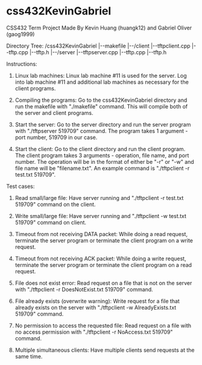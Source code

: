# css432KevinGabriel
CSS432 Term Project Made By Kevin Huang (huangk12) and Gabriel Oliver (gaog1999)

Directory Tree:
/css432KevinGabriel
    |--makefile
    |--/client
        |--tftpclient.cpp
        |--tftp.cpp
        |--tftp.h
    |--/server
        |--tftpserver.cpp
        |--tftp.cpp
        |--tftp.h

Instructions:
1. Linux lab machines: Linux lab machine #11 is used for the server. Log into
lab machine #11 and additional lab machines as necessary for the client programs.

2. Compiling the programs: Go to the css432KevinGabriel directory and run the
makefile with "./makefile" command. This will compile both of the server and
client programs.

3. Start the server: Go to the server directory and run the server program with
"./tftpserver 519709" command. The program takes 1 argument - port number,
519709 in our case.

4. Start the client: Go to the client directory and run the client program. The
client program takes 3 arguments - operation, file name, and port number. The 
operation will be in the format of either be "-r" or "-w" and file name will be
"filename.txt". An example command is "./tftpclient -r test.txt 519709".

Test cases:
1. Read small/large file: Have server running and "./tftpclient -r test.txt 519709"
command on the client.

2. Write small/large file: Have server running and "./tftpclient -w test.txt 519709"
command on client.

3. Timeout from not receiving DATA packet: While doing a read request, terminate
the server program or terminate the client program on a write request.

4. Timeout from not receiving ACK packet: While doing a write request, terminate
the server program or terminate the client program on a read request.

5. File does not exist error: Read request on a file that is not on the server with
"./tftpclient -r DoesNotExist.txt 519709" command.

6. File already exists (overwrite warning): Write request for a file that already
exists on the server with "./tftpclient -w AlreadyExists.txt 519709" command.

7. No permission to access the requested file: Read request on a file with no access
permission with "./tftpclient -r NoAccess.txt 519709" command.

8. Multiple simultaneous clients: Have multiple clients send requests at the same
time.
